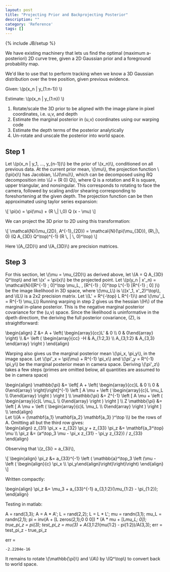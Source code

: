 ```yaml
---
layout: post
title: "Projecting Prior and Backprojecting Posterior"
description: ""
category: 'Reference'
tags: []
---
```

{% include JB/setup %}

We have existing machinery that lets us find the optimal (maximum a-posteriori) 2D curve tree, given a 2D Gaussian prior and a foreground probability map.

We'd like to use that to perform tracking when we know a 3D Gaussian distribution over the tree position, given previous evidence.  
 
Given: \\(p(x_n | y_{1:n-1}) \\) 

Estimate: \\(p(x_n | y_{1:n}) \\)


1. Rotate/scale the 3D prior to be aligned with the image plane in pixel coordinates, i.e. u,v, and depth
2. Estimate the marginal posterior in (u,v) coordinates using our warping code
3. Estimate the depth terms of the posterior analytically
4. Un-rotate and unscale the posterior into world space.

Step 1
-----------

Let \\(p(x_n | y_1, ..., y_{n-1})\\) be the prior of \\(x_n)\\), conditioned on all previous data.  At the current prior mean, \\(\mu\\), the projection function \\(\pi(x)\\) has Jacobian, \\(J(\mu)\\), which can be decomposed using RQ decomposition into \\(J = (R 0) Q\\), where Q is a rotation and R is square, upper triangular, and nonsingular.  This corresponds to rotating to face the camera, followed by scaling and/or shearing corresponding to foreshortening at the given depth.  The projection function can be then approximated using taylor series expansion:
  
<div>
\[
  \pi(x) = \pi(\mu) + (R \,| \,0) Q (x - \mu)
  \]
</div>

We can project the 3D prior to 2D using this transformation:
  
<div>
\[
  \mathcal{N}(\mu_{2D}, A^{-1}_{2D}) = \mathcal{N}(\pi(\mu_{3D}), (R\,|\, 0) (Q A_{3D} Q^\top)^{-1} (R \, | \, 0)^\top)
  \]
</div>

Here \\(A\_{2D}\\) and \\(A\_{3D}\\) are precision matrices.

Step 3
---------

For this section, let \\(\mu = \mu\_{2D}\\) as derived above, let \\(A = Q A\_{3D} Q^\top\\)  and let \\(x' = \pi(x)\\) be the projected point.
Let \\(p(y\_n | x'\_n) = \mathcal{N}([R^{-1} \; 0]^\top \mu\_L, \, [R^{-1} \;  0]^\top L^{-1} [R^{-1} \; 0] )\\) be the image likelihood in 3D space, where \\(\mu\_L\\) is \\((x'\_1, x'\_2)^\top\\), and \\(L\\) is a 2x2 precision matrix.  Let \\(L' = R^{-\top} L R^{-1}\\) and \\(\mu'\_L = R^{-1} \mu\_L\\) Running warping in step 2 gives us the hessian \\(H\\) of the marginal in-plane posterior.  This is the negative marginal posterior covariance for the (u,v) space.  Since the likelihood is uninformative in the dpeth directiom, the deriving the full posterior covariance, \(Z\), is straightforward:

<div>
\begin{align}
      Z &= A + \left( \begin{array}{cc}L' & 0 \\ 0 & 0\end{array} \right)  \\
       &= \left ( \begin{array}{cc} -H & A_{1:2,3} \\ A_{3,1:2} & A_{3,3} \end{array} \right )
\end{align}
</div>

Warping also gives us the marginal posterior mean \\(\pi\_x, \pi\_y\\), in the image space.  Let \\(\pi'\_x = \pi(\mu) + R^{-1} \pi\_x\\) and \\(\pi'\_y = R^{-1} \pi\_y\\) be the marginal posterior mean in camera space.  Deriving \\(\pi'\_z\\) takes a few steps  (primes are omitted below, all quantities are assumed to be in camera space)

<div>
\begin{align}
      \mathbb{\pi} &= \left[ A + \left( \begin{array}{cc}L & 0 \\ 0 & 0\end{array} \right)\right]^{-1} \left [ A \mu + \left ( \begin{array}{c}L \mu_L \\ 0\end{array} \right ) \right ]  \\
      \mathbb{\pi} &= Z^{-1} \left [ A \mu + \left ( \begin{array}{c}L \mu_L \\ 0\end{array} \right ) \right ]  \\
      Z \mathbb{\pi} &= \left [ A \mu + \left ( \begin{array}{c}L \mu_L \\ 0\end{array} \right ) \right ]  \\
\end{align}
</div>
Let \\(A = (\mathbf{a_1}  \mathbf{a_2} \mathbf{a_3} )^\top \\) be the rows of A.   Omitting all but the third row gives:
<div>
\begin{align}
      z_{31} \pi_x + z_{32} \pi_y + z_{33} \pi_z &= \mathbf{a_3^\top} \mu \\
        \pi_z &= (a^\top_3 \mu - \pi_x z_{31} - \pi_y z_{32}) / z_{33} 
\end{align}
</div>

Observing that \\(z\_{3i} = a\_{3i}\\), 

<div>
\[
\begin{align}
        \pi_z &= a_{33}^{-1} \left ( \mathbb{a}^\top_3 \left (\mu - \left ( \begin{align}{c} \pi_x \\ \pi_y\end{align}\right)\right)\right)
\end{align}
\]
</div>

Written compactly:

<div>
\begin{align}
        \pi_z &= \mu_3 + a_{33}^{-1} a_{3,1:2}(\mu_{1:2} - \pi_{1:2});
\end{align}
</div>

Testing in matlab:
    
  A = rand(3,3); A = A * A';
  L = rand(2,2); L = L * L';
  mu = randn(3,1);
  mu_L = randn(2,1);
  pi = inv(A + [L zeros(2,1);0 0 0]) * (A * mu + [L*mu_L; 0]);
  true_pi_z = pi(3);
  test_pi_z = mu(3) + A(3,1:2)*(mu(1:2) - pi(1:2))/A(3,3);
  err = test_pi_z - true_pi_z

  err =

    -2.2204e-16

It remains to rotate \\(\mathbb{\pi}\\) and \\(A\\)  by \\(Q^\top\\) to convert back to world space.

